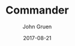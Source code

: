 ---
title: "Commander"
description: "Concept for bringing extensible, Slack-like commands to Firefox."
date: "2017-08-21"
author: "John Gruen"
contact: "jgruen@mozilla.com"
---